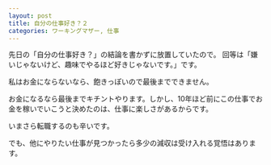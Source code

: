 ```yaml
---
layout: post
title: 自分の仕事好き？２
categories: ワーキングマザー, 仕事
---
```


先日の「自分の仕事好き？」の結論を書かずに放置していたので。
回等は「嫌いじゃないけど、趣味でやるほど好きじゃないです。」です。

私はお金にならないなら、飽きっぽいので最後までできません。

お金になるなら最後までキチントやります。しかし、10年ほど前にこの仕事でお金を稼いでいこうと決めたのは、仕事に楽しさがあるからです。

いまさら転職するのも辛いです。

でも、他にやりたい仕事が見つかったら多少の減収は受け入れる覚悟はあります。

